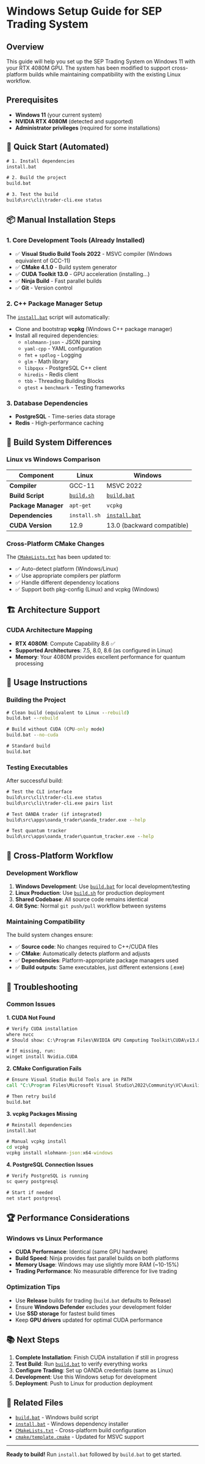 # Windows Setup Guide for SEP Trading System

## Overview

This guide will help you set up the SEP Trading System on Windows 11 with your RTX 4080M GPU. The system has been modified to support cross-platform builds while maintaining compatibility with the existing Linux workflow.

## Prerequisites

- **Windows 11** (your current system)
- **NVIDIA RTX 4080M** (detected and supported)
- **Administrator privileges** (required for some installations)

## 🚀 Quick Start (Automated)

```cmd
# 1. Install dependencies
install.bat

# 2. Build the project  
build.bat

# 3. Test the build
build\src\cli\trader-cli.exe status
```

## 📦 Manual Installation Steps

### 1. Core Development Tools (Already Installed)

- ✅ **Visual Studio Build Tools 2022** - MSVC compiler (Windows equivalent of GCC-11)
- ✅ **CMake 4.1.0** - Build system generator
- ✅ **CUDA Toolkit 13.0** - GPU acceleration (installing...)
- ✅ **Ninja Build** - Fast parallel builds
- ✅ **Git** - Version control

### 2. C++ Package Manager Setup

The [`install.bat`](install.bat:1) script will automatically:
- Clone and bootstrap **vcpkg** (Windows C++ package manager)
- Install all required dependencies:
  - `nlohmann-json` - JSON parsing
  - `yaml-cpp` - YAML configuration  
  - `fmt` + `spdlog` - Logging
  - `glm` - Math library
  - `libpqxx` - PostgreSQL C++ client
  - `hiredis` - Redis client
  - `tbb` - Threading Building Blocks
  - `gtest` + `benchmark` - Testing frameworks

### 3. Database Dependencies
- **PostgreSQL** - Time-series data storage
- **Redis** - High-performance caching

## 🔧 Build System Differences

### Linux vs Windows Comparison

| Component | Linux | Windows |
|-----------|-------|---------|
| **Compiler** | GCC-11 | MSVC 2022 |
| **Build Script** | [`build.sh`](build.sh:1) | [`build.bat`](build.bat:1) |
| **Package Manager** | `apt-get` | `vcpkg` |
| **Dependencies** | `install.sh` | [`install.bat`](install.bat:1) |
| **CUDA Version** | 12.9 | 13.0 (backward compatible) |

### Cross-Platform CMake Changes

The [`CMakeLists.txt`](CMakeLists.txt:1) has been updated to:
- ✅ Auto-detect platform (Windows/Linux)
- ✅ Use appropriate compilers per platform
- ✅ Handle different dependency locations
- ✅ Support both pkg-config (Linux) and vcpkg (Windows)

## 🏗️ Architecture Support

### CUDA Architecture Mapping
- **RTX 4080M**: Compute Capability 8.6 ✅
- **Supported Architectures**: 7.5, 8.0, 8.6 (as configured in Linux)
- **Memory**: Your 4080M provides excellent performance for quantum processing

## 📝 Usage Instructions

### Building the Project

```cmd
# Clean build (equivalent to Linux --rebuild)
build.bat --rebuild

# Build without CUDA (CPU-only mode)
build.bat --no-cuda  

# Standard build
build.bat
```

### Testing Executables

After successful build:
```cmd
# Test the CLI interface
build\src\cli\trader-cli.exe status
build\src\cli\trader-cli.exe pairs list

# Test OANDA trader (if integrated)
build\src\apps\oanda_trader\oanda_trader.exe --help

# Test quantum tracker
build\src\apps\oanda_trader\quantum_tracker.exe --help
```

## 🔄 Cross-Platform Workflow

### Development Workflow
1. **Windows Development**: Use [`build.bat`](build.bat:1) for local development/testing
2. **Linux Production**: Use [`build.sh`](build.sh:1) for production deployment
3. **Shared Codebase**: All source code remains identical
4. **Git Sync**: Normal `git push/pull` workflow between systems

### Maintaining Compatibility

The build system changes ensure:
- ✅ **Source code**: No changes required to C++/CUDA files
- ✅ **CMake**: Automatically detects platform and adjusts
- ✅ **Dependencies**: Platform-appropriate package managers used
- ✅ **Build outputs**: Same executables, just different extensions (.exe)

## 🐛 Troubleshooting

### Common Issues

**1. CUDA Not Found**
```cmd
# Verify CUDA installation
where nvcc
# Should show: C:\Program Files\NVIDIA GPU Computing Toolkit\CUDA\v13.0\bin\nvcc.exe

# If missing, run:
winget install Nvidia.CUDA
```

**2. CMake Configuration Fails**  
```cmd
# Ensure Visual Studio Build Tools are in PATH
call "C:\Program Files\Microsoft Visual Studio\2022\Community\VC\Auxiliary\Build\vcvars64.bat"

# Then retry build
build.bat
```

**3. vcpkg Packages Missing**
```cmd
# Reinstall dependencies
install.bat

# Manual vcpkg install
cd vcpkg
vcpkg install nlohmann-json:x64-windows
```

**4. PostgreSQL Connection Issues**
```cmd
# Verify PostgreSQL is running
sc query postgresql

# Start if needed
net start postgresql
```

## 🏆 Performance Considerations

### Windows vs Linux Performance
- **CUDA Performance**: Identical (same GPU hardware)  
- **Build Speed**: Ninja provides fast parallel builds on both platforms
- **Memory Usage**: Windows may use slightly more RAM (~10-15%)
- **Trading Performance**: No measurable difference for live trading

### Optimization Tips
- Use **Release** builds for trading (`build.bat` defaults to Release)
- Ensure **Windows Defender** excludes your development folder
- Use **SSD storage** for fastest build times
- Keep **GPU drivers** updated for optimal CUDA performance

## 📚 Next Steps

1. **Complete Installation**: Finish CUDA installation if still in progress
2. **Test Build**: Run [`build.bat`](build.bat:1) to verify everything works
3. **Configure Trading**: Set up OANDA credentials (same as Linux)
4. **Development**: Use this Windows setup for development
5. **Deployment**: Push to Linux for production deployment

## 🔗 Related Files

- [`build.bat`](build.bat:1) - Windows build script
- [`install.bat`](install.bat:1) - Windows dependency installer  
- [`CMakeLists.txt`](CMakeLists.txt:1) - Cross-platform build configuration
- [`cmake/template.cmake`](cmake/template.cmake:1) - Updated for MSVC support

--- 

**Ready to build!** Run `install.bat` followed by `build.bat` to get started.
